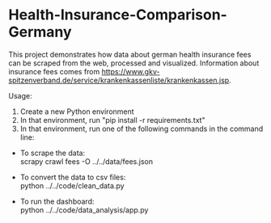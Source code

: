 # Health-Insurance-Comparison-Germany

This project demonstrates how data about german health insurance fees can be scraped from the web, processed and visualized. Information about insurance fees comes from https://www.gkv-spitzenverband.de/service/krankenkassenliste/krankenkassen.jsp.

Usage:

1. Create a new Python environment
2. In that environment, run "pip install -r requirements.txt"
3. In that environment, run one of the following commands in the command line:

  - To scrape the data:\
    scrapy crawl fees -O ../../data/fees.json 

  - To convert the data to csv files:\
    python ../../code/clean_data.py

  - To run the dashboard:\
    python ../../code/data_analysis/app.py


